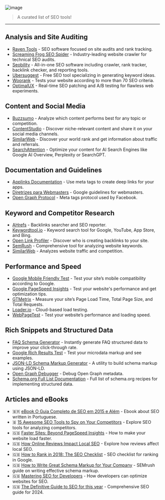 ![image](https://github.com/user-attachments/assets/c02b8746-98a8-4875-a4ec-ebd220bdc355)

> A curated list of SEO tools!

---

## **Analysis and Site Auditing**
- [Raven Tools](https://raventools.com/) - SEO software focused on site audits and rank tracking.
- [Screaming Frog SEO Spider](https://www.screamingfrog.co.uk/seo-spider/) - Industry-leading website crawler for technical SEO audits.
- [Seobility](https://www.seobility.net/en/) - All-in-one SEO software including crawler, rank tracker, backlink checker, and reporting tools.
- [Ubersuggest](https://ubersuggest.com/) - Free SEO tool specializing in generating keyword ideas.
- [Woorank](https://www.woorank.com/pt/) - Tests your website according to more than 70 SEO criteria.
- [OptimalUX](https://optimalux.com/seo-patching) - Real-time SEO patching and A/B testing for flawless web experiments.

## **Content and Social Media**
- [Buzzsumo](https://app.buzzsumo.com) - Analyze which content performs best for any topic or competition.
- [ContentStudio](https://app.contentstudio.io) - Discover niche-relevant content and share it on your social media channels.
- [SimilarWeb](http://www.similarweb.com/) - Discover your world rank and get information about traffic and referrals.
- [SearchAttention](https://searchattention.com) - Optimize your content for AI Search Engines like Google AI Overview, Perplexity or SearchGPT.

## **Documentation and Guidelines**
- [Applinks Documentation](http://applinks.org/documentation/) - Use meta tags to create deep links for your apps.
- [Diretrizes para Webmasters](https://support.google.com/webmasters/answer/35769) - Google guidelines for webmasters.
- [Open Graph Protocol](http://opengraphprotocol.org/) - Meta tags protocol used by Facebook.

## **Keyword and Competitor Research**
- [AHrefs](https://ahrefs.com) - Backlinks searcher and SEO reporter.
- [Keywordtool.io](http://keywordtool.io/) - Keyword search tool for Google, YouTube, App Store, and Bing.
- [Open Link Profiler](http://openlinkprofiler.org/) - Discover who is creating backlinks to your site.
- [SemRush](http://www.semrush.com/) - Comprehensive tool for analyzing website keywords.
- [SimilarWeb](http://www.similarweb.com/) - Analyzes website traffic and competition.

## **Performance and Speed**
- [Google Mobile Friendly Test](https://www.google.com/webmasters/tools/mobile-friendly) - Test your site’s mobile compatibility according to Google.
- [Google PageSpeed Insights](https://developers.google.com/speed/pagespeed/insights/) - Test your website's performance and get optimization tips.
- [GTMetrix](https://gtmetrix.com/) - Measure your site’s Page Load Time, Total Page Size, and Total Requests.
- [Loader.io](https://loader.io/) - Cloud-based load testing.
- [WebPageTest](http://www.webpagetest.org/) - Test your website’s performance and loading speed.

## **Rich Snippets and Structured Data**
- [FAQ Schema Generator](https://foxmaya.com/tools/faq-schema-generator) - Instantly generate FAQ structured data to improve your click-through rate.
- [Google Rich Results Test](https://search.google.com/test/rich-results) - Test your microdata markup and see examples.
- [JSON-LD Schema Markup Generator](https://www.jamesdflynn.com/json-ld-schema-generator/) - A utility to build schema markup using JSON-LD.
- [Open Graph Debugger](https://developers.facebook.com/tools/debug/) - Debug Open Graph metadata.
- [Schema.org Full List Documentation](http://schema.org/docs/full.html) - Full list of schema.org recipes for implementing structured data.

## **Articles and eBooks**
- 🇧🇷 [eBook O Guia Completo de SEO em 2015 e Além](http://materiais.resultadosdigitais.com.br/guia-completo-seo) - Ebook about SEO written in Portuguese.
- 🇧 [15 Awesome SEO Tools to Spy on Your Competitors](https://mention.com/en/blog/competitor-seo-tools/) - Explore SEO tools for analyzing competitors.
- 🇬🇧 [Faster Sites: Beyond PageSpeed Insights](https://moz.com/blog/faster-sites-beyond-pagespeed-insights) - How to make your website load faster.
- 🇬🇧 [How Online Reviews Impact Local SEO](https://www.shopify.com/retail/119916611-how-online-reviews-impact-local-seo-and-why-they-matter-to-your-bottom-line) - Explore how reviews affect local SEO.
- 🇬🇧 [How to Rank in 2018: The SEO Checklist](https://moz.com/blog/rank-in-2018-seo-checklist) - SEO checklist for ranking in Google.
- 🇬🇧 [How to Write Great Schema Markup for Your Company](https://www.semrush.com/blog/schema-markup-for-company-corporations) - SEMrush guide on writing effective schema markup.
- 🇬🇧 [Mastering SEO for Developers](https://www.git-tower.com/blog/seo-for-developers/) - How developers can optimize websites for SEO.
- 🇬🇧 [The Definitive Guide to SEO for this year](https://backlinko.com/seo-this-year) - Comprehensive SEO guide for 2024.

